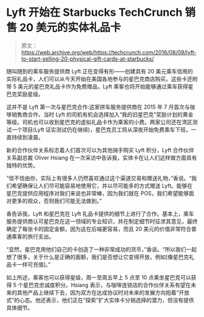 # Lyft 开始在 Starbucks TechCrunch 销售 20 美元的实体礼品卡

> 原文：<https://web.archive.org/web/https://techcrunch.com/2016/08/09/lyft-to-start-selling-20-physical-gift-cards-at-starbucks/>

随叫随到的乘车服务提供商 Lyft 正在变得有形——创建具有 20 美元乘车信用的实际礼品卡，人们可以从今天开始在美国各地参与的星巴克商店购买。这些卡还附带 5 美元的星巴克礼品卡作为免费赠品，Lyft 乘客也将开始能够通过乘车获得星巴克奖励星级。

这并不是 Lyft 第一次与星巴克合作:这家拼车服务提供商在 2015 年 7 月首次与咖啡销售商合作，当时 Lyft 的司机有机会选择加入“我的旧星巴克”奖励计划的黄金等级。司机也可以收到星巴克的虚拟礼品卡作为乘客的小费。两家公司还在湾区测试一个项目(Lyft 证实测试仍在继续)，星巴克员工将从深夜开始免费乘车下班，一直持续到凌晨。

新的合作伙伴关系标志着人们首次可以为其他骑手购买 Lyft 积分，Lyft 合作伙伴关系副总裁 Oliver Hsiang 在一次采访中告诉我，实体卡在让人们这样做方面具有独特的优势。

“信不信由你，实际上有很多人仍然喜欢通过这个渠道交易和赠送礼物，”香说。“我们希望确保让人们尽可能容易地使用它，并以尽可能多的方式赠送 Lyft。能够在星巴克提供应用程序对我们来说也非常棒，因为我们就在 POS，我们希望能够面对更多的观众，否则我们可能无法做到。”

香告诉我，Lyft 和星巴克在 Lyft 礼品卡提供的细节上进行了合作。基本上，乘车服务提供商认可星巴克在这一领域的专业知识，并在制定细节时征求其意见，最终确定了每张卡的固定金额，因为这在后端更容易，而且 20 美元的价值非常符合普通乘客的旅行支出。

“显然，星巴克用他们自己的卡创造了一种非常成功的货币，”香说。“所以我们一起想了很多，关于什么是正确的面额，我们是否想让它变得开放，例如[像星巴克礼品卡一样可充值]。”

如上所述，乘客也可以获得星级，周一至周五早上 5 点至 10 点乘坐星巴克可以获得 5 个星巴克忠诚度积分。Hsiang 表示，与咖啡连锁店的合作伙伴关系有望在未来的其他产品上继续下去，因为双方在达成协议时对未来的发展方向抱着“开放式”的心态。他还表示，他们正在“探索”扩大实体卡分销选择的潜力，但没有提供具体细节。